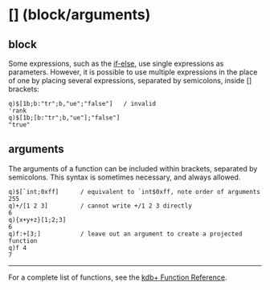 \[\] (block/arguments)
======================

block
-----

Some expressions, such as the [if-else](Reference/DollarSign "wikilink"), use single expressions as parameters. However, it is possible to use multiple expressions in the place of one by placing several expressions, separated by semicolons, inside \[\] brackets:

    q)$[1b;b:"tr";b,"ue";"false"]   / invalid
    'rank
    q)$[1b;[b:"tr";b,"ue"];"false"]
    "true"

arguments
---------

The arguments of a function can be included within brackets, separated by semicolons. This syntax is sometimes necessary, and always allowed.

    q)$[`int;0xff]      / equivalent to `int$0xff, note order of arguments
    255
    q)+/[1 2 3]         / cannot write +/1 2 3 directly
    6
    q){x+y+z}[1;2;3]
    6
    q)f:+[3;]           / leave out an argument to create a projected function
    q)f 4
    7

------------------------------------------------------------------------

For a complete list of functions, see the [kdb+ Function Reference](Reference "wikilink").
